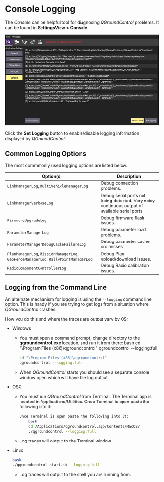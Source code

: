 # Console Logging

The _Console_ can be helpful tool for diagnosing _QGroundControl_ problems. It can be found in **SettingsView > Console**.

![Console logging](../../../assets/support/console.jpg)

Click the **Set Logging** button to enable/disable logging information displayed by _QGroundControl_.

## Common Logging Options

The most commmonly used logging options are listed below.

| Option(s)                                                        | Description                                                                                                                    |
| ----------------------------------------------------------------------------------- | ------------------------------------------------------------------------------------------------------------------------------ |
| `LinkManagerLog`, `MultiVehicleManagerLog`                                          | Debug connection problems.                                                                                     |
| `LinkManagerVerboseLog`                                                             | Debug serial ports not being detected. Very noisy continuous output of available serial ports. |
| `FirmwareUpgradeLog`                                                                | Debug firmware flash issues.                                                                                   |
| `ParameterManagerLog`                                                               | Debug parameter load problems.                                                                                 |
| `ParameterManagerDebugCacheFailureLog`                                              | Debug parameter cache crc misses.                                                                              |
| `PlanManagerLog`, `MissionManagerLog`, `GeoFenceManagerLog`, `RallyPointManagerLog` | Debug Plan upload/download issues.                                                                             |
| `RadioComponentControllerLog`                                                       | Debug Radio calibration issues.                                                                                |

## Logging from the Command Line

An alternate mechanism for logging is using the `--logging` command line option. This is handy if you are trying to get logs from a situation where _QGroundControl_ crashes.

How you do this and where the traces are output vary by OS:

- Windows

  - You must open a command prompt, change directory to the **qgroundcontrol.exe** location, and run it from there:
    bash
    cd "\Program Files (x86)\qgroundcontrol"
    qgroundcontrol --logging:full

    ```sh
    cd "\Program Files (x86)\qgroundcontrol"
    qgroundcontrol --logging:full
    ```

  - When _QGroundControl_ starts you should see a separate console window open which will have the log output

- OSX

  - You must run _QGroundControl_ from Terminal. The Terminal app is located in Applications/Utilities. Once Terminal is open paste the following into it:

    ```sh
    Once Terminal is open paste the following into it:
        bash
        cd /Applications/qgroundcontrol.app/Contents/MacOS/
        ./qgroundcontrol --logging:full
    ```

  - Log traces will output to the Terminal window.

- Linux

  ```sh
  bash
  ./qgroundcontrol-start.sh --logging:full
  ```

  - Log traces will output to the shell you are running from.

